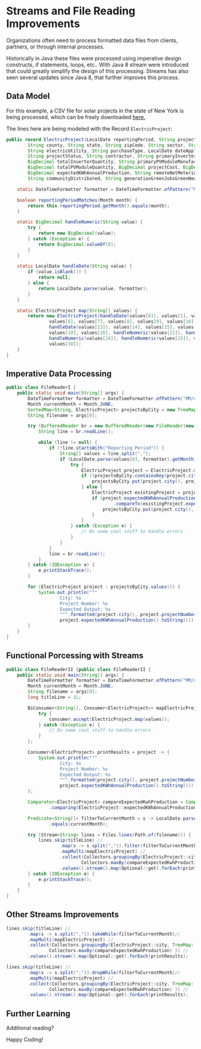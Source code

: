 # Streams and File Reading Improvements

Organizations often need to process formatted data files from clients, partners, or through internal processes. 

Historically in Java these files were processed using imperative design constructs, if statements, loops, etc.. With Java 8 stream were introduced that could greatly simplify the design of this processing. Streams has also seen several updates since Java 8, that further improves this process.

## Data Model

For this example, a CSV file for solar projects in the state of New York is being processed, which can be freely downloaded [here.](https://catalog.data.gov/dataset/solar-electric-programs-reported-by-nyserda-beginning-2000)

The lines here are being modeled with the Record `ElectricProject`:

```java
public record ElectricProject(LocalDate reportingPeriod, String projectNumber, String legacyProjectNumber, String city,
		String county, String state, String zipCode, String sector, String programType, String solicitation,
		String electricUtility, String purchaseType, LocalDate dateApplicationReceived, LocalDate dateCompleted,
		String projectStatus, String contractor, String primaryInverterManufacturer, String primaryInverterModelNumber,
		BigDecimal totalInverterQuantity, String primaryPVModuleManufacturer, String pvModuleModelNumber,
		BigDecimal totalPVModuleQuantity, BigDecimal projectCost, BigDecimal incentive, BigDecimal totalNameplatekWDC,
		BigDecimal expectedKWhAnnualProduction, String remoteNetMetering, String affordableSolar,
		String communityDistributed, String generationGreenJobsGreenNewYorkParticipant, String georeference) {

	static DateTimeFormatter formatter = DateTimeFormatter.ofPattern("MM/dd/yyyy");

	boolean reportingPeriodMatches(Month month) {
		return this.reportingPeriod.getMonth().equals(month);
	}

	static BigDecimal handleNumeric(String value) {
		try {
			return new BigDecimal(value);
		} catch (Exception e) {
			return BigDecimal.valueOf(0);
		}
	}

	static LocalDate handleDate(String value) {
		if (value.isBlank()) {
			return null;
		} else {
			return LocalDate.parse(value, formatter);
		}
	}

	static ElectricProject map(String[] values) {
		return new ElectricProject(handleDate(values[0]), values[1], values[2], values[3], values[4], values[5],
				values[6], values[7], values[8], values[9], values[10], values[11], handleDate(values[12]),
				handleDate(values[13]), values[14], values[15], values[16], values[17], handleNumeric(values[18]),
				values[19], values[20], handleNumeric(values[21]), handleNumeric(values[22]), handleNumeric(values[23]),
				handleNumeric(values[24]), handleNumeric(values[25]), values[26], values[27], values[28], values[29],
				values[30]);
	}
}
```

## Imperative Data Processing

```java
public class FileReaderI {
	public static void main(String[] args) {
		DateTimeFormatter formatter = DateTimeFormatter.ofPattern("MM/dd/yyyy");
		Month currentMonth = Month.JUNE;
		SortedMap<String, ElectricProject> projectsByCity = new TreeMap<>();
		String filename = args[0];

		try (BufferedReader br = new BufferedReader(new FileReader(new File(filename)))) {
			String line = br.readLine();

			while (line != null) {
				if (!line.startsWith("Reporting Period")) {
					String[] values = line.split(",");
					if (LocalDate.parse(values[0], formatter).getMonth().equals(currentMonth)) {
						try {
							ElectricProject project = ElectricProject.map(values);
							if (!projectsByCity.containsKey(project.city())) {
								projectsByCity.put(project.city(), project);
							} else {
								ElectricProject existingProject = projectsByCity.get(project.city());
								if (project.expectedKWhAnnualProduction()
										.compareTo(existingProject.expectedKWhAnnualProduction()) > 0) {
									projectsByCity.put(project.city(), project);
								}
							}
						} catch (Exception e) {
							// Do some cool stuff to handle errors
						}
					}
				}
				line = br.readLine();
			}
		} catch (IOException e) {
			e.printStackTrace();
		}

		for (ElectricProject project : projectsByCity.values()) {
			System.out.println("""
					City: %s
					Project Number: %s
					Expected Output: %s
					""".formatted(project.city(), project.projectNumber(),
					project.expectedKWhAnnualProduction().toString()));
		}
	}
}
```

## Functional Porcessing with Streams

```java
public class FileReaderII {public class FileReaderII {
	public static void main(String[] args) {
		DateTimeFormatter formatter = DateTimeFormatter.ofPattern("MM/dd/yyyy");
		Month currentMonth = Month.JUNE;
		String filename = args[0];
		long titleLine = 1L;

		BiConsumer<String[], Consumer<ElectricProject>> mapElectricProject = (values, consumer) -> {
			try {
				consumer.accept(ElectricProject.map(values));
			} catch (Exception e) {
				// Do some cool stuff to handle errors
			}
		};

		Consumer<ElectricProject> printResults = project -> {
			System.out.println("""
					City: %s
					Project Number: %s
					Expected Output: %s
					""".formatted(project.city(), project.projectNumber(),
					project.expectedKWhAnnualProduction().toString()));
		};

		Comparator<ElectricProject> compareExpectedKwhProduction = Comparator
				.comparing(ElectricProject::expectedKWhAnnualProduction);

		Predicate<String[]> filterToCurrentMonth = s -> LocalDate.parse(s[0], formatter).getMonth()
				.equals(currentMonth);

		try (Stream<String> lines = Files.lines(Path.of(filename))) {
			lines.skip(titleLine) //
					.map(s -> s.split(",")).filter(filterToCurrentMonth)//
					.mapMulti(mapElectricProject) //
					.collect(Collectors.groupingBy(ElectricProject::city, TreeMap::new,
							Collectors.maxBy(compareExpectedKwhProduction) )) //
					.values().stream().map(Optional::get).forEach(printResults);
		} catch (IOException e) {
			e.printStackTrace();
		}
	}
}
```

## Other Streams Improvements

```java
lines.skip(titleLine) //
		.map(s -> s.split(",")).takeWhile(filterToCurrentMonth)//
		.mapMulti(mapElectricProject) //
		.collect(Collectors.groupingBy(ElectricProject::city, TreeMap::new,
				Collectors.maxBy(compareExpectedKwhProduction) )) //
		.values().stream().map(Optional::get).forEach(printResults);
```

```java
lines.skip(titleLine) //
		.map(s -> s.split(",")).dropWhile(filterToCurrentMonth)//
		.mapMulti(mapElectricProject) //
		.collect(Collectors.groupingBy(ElectricProject::city, TreeMap::new,
				Collectors.maxBy(compareExpectedKwhProduction) )) //
		.values().stream().map(Optional::get).forEach(printResults);
```


## Further Learning

Additional reading?

Happy Coding!